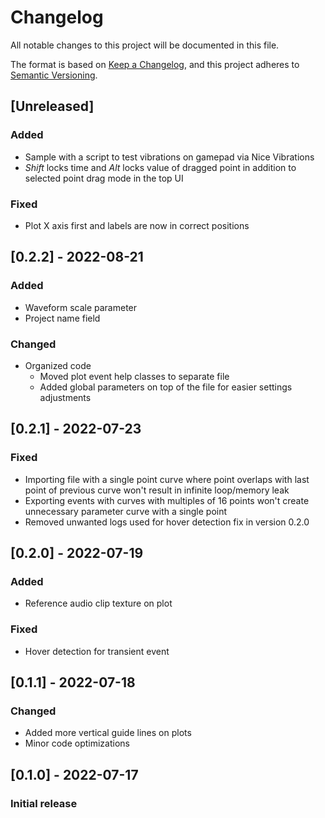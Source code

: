 # Changelog
All notable changes to this project will be documented in this file.

The format is based on [Keep a Changelog](https://keepachangelog.com/en/1.0.0/),
and this project adheres to [Semantic Versioning](https://semver.org/spec/v2.0.0.html).

## [Unreleased]
### Added
- Sample with a script to test vibrations on gamepad via Nice Vibrations
- *Shift* locks time and *Alt* locks value of dragged point in addition to selected point drag mode in the top UI

### Fixed
- Plot X axis first and labels are now in correct positions

## [0.2.2] - 2022-08-21
### Added
- Waveform scale parameter
- Project name field

### Changed
- Organized code
  - Moved plot event help classes to separate file
  - Added global parameters on top of the file for easier settings adjustments

## [0.2.1] - 2022-07-23
### Fixed
- Importing file with a single point curve where point overlaps with last point of previous curve won't result in infinite loop/memory leak
- Exporting events with curves with multiples of 16 points won't create unnecessary parameter curve with a single point
- Removed unwanted logs used for hover detection fix in version 0.2.0

## [0.2.0] - 2022-07-19
### Added
- Reference audio clip texture on plot

### Fixed
- Hover detection for transient event

## [0.1.1] - 2022-07-18
### Changed
- Added more vertical guide lines on plots
- Minor code optimizations

## [0.1.0] - 2022-07-17
### Initial release
